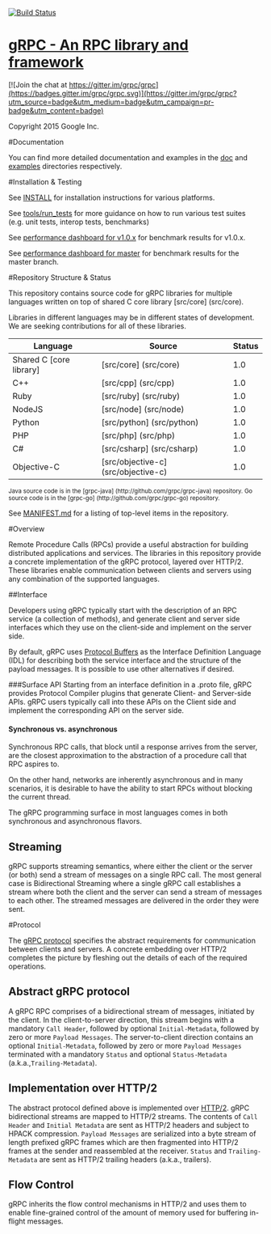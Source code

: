 [![Build Status](https://grpc-testing.appspot.com/job/gRPC_master/badge/icon)](https://grpc-testing.appspot.com/job/gRPC_master)

[gRPC - An RPC library and framework](http://github.com/grpc/grpc)
===================================

[![Join the chat at https://gitter.im/grpc/grpc](https://badges.gitter.im/grpc/grpc.svg)](https://gitter.im/grpc/grpc?utm_source=badge&utm_medium=badge&utm_campaign=pr-badge&utm_content=badge)

Copyright 2015 Google Inc.

#Documentation

You can find more detailed documentation and examples in the [doc](doc) and [examples](examples) directories respectively.

#Installation & Testing

See [INSTALL](INSTALL.md) for installation instructions for various platforms.

See [tools/run_tests](tools/run_tests) for more guidance on how to run various test suites (e.g. unit tests, interop tests, benchmarks)

See [performance dashboard for v1.0.x](http://performance-dot-grpc-testing.appspot.com/explore?dashboard=5712453606309888) for benchmark results for v1.0.x.

See [performance dashboard for master](http://performance-dot-grpc-testing.appspot.com/explore?dashboard=5652536396611584) for benchmark results for the master branch.

#Repository Structure & Status

This repository contains source code for gRPC libraries for multiple languages written on top of shared C core library [src/core] (src/core).

Libraries in different languages may be in different states of development. We are seeking contributions for all of these libraries.

| Language                | Source                              | Status  |
|-------------------------|-------------------------------------|---------|
| Shared C [core library] | [src/core] (src/core)               | 1.0     |
| C++                     | [src/cpp] (src/cpp)                 | 1.0     |
| Ruby                    | [src/ruby] (src/ruby)               | 1.0     |
| NodeJS                  | [src/node] (src/node)               | 1.0     |
| Python                  | [src/python] (src/python)           | 1.0     |
| PHP                     | [src/php] (src/php)                 | 1.0     |
| C#                      | [src/csharp] (src/csharp)           | 1.0     |
| Objective-C             | [src/objective-c] (src/objective-c) | 1.0     |

<small>
Java source code is in the [grpc-java] (http://github.com/grpc/grpc-java) repository.
Go source code is in the [grpc-go] (http://github.com/grpc/grpc-go) repository.
</small>

See [MANIFEST.md](MANIFEST.md) for a listing of top-level items in the
repository.

#Overview


Remote Procedure Calls (RPCs) provide a useful abstraction for building
distributed applications and services. The libraries in this repository
provide a concrete implementation of the gRPC protocol, layered over HTTP/2.
These libraries enable communication between clients and servers using any
combination of the supported languages.


##Interface


Developers using gRPC typically start with the description of an RPC service
(a collection of methods), and generate client and server side interfaces
which they use on the client-side and implement on the server side.

By default, gRPC uses [Protocol Buffers](https://github.com/google/protobuf) as the
Interface Definition Language (IDL) for describing both the service interface
and the structure of the payload messages. It is possible to use other
alternatives if desired.

###Surface API
Starting from an interface definition in a .proto file, gRPC provides
Protocol Compiler plugins that generate Client- and Server-side APIs.
gRPC users typically call into these APIs on the Client side and implement
the corresponding API on the server side.

#### Synchronous vs. asynchronous
Synchronous RPC calls, that block until a response arrives from the server, are
the closest approximation to the abstraction of a procedure call that RPC
aspires to.

On the other hand, networks are inherently asynchronous and in many scenarios,
it is desirable to have the ability to start RPCs without blocking the current
thread.

The gRPC programming surface in most languages comes in both synchronous and
asynchronous flavors.


## Streaming

gRPC supports streaming semantics, where either the client or the server (or both)
send a stream of messages on a single RPC call. The most general case is
Bidirectional Streaming where a single gRPC call establishes a stream where both
the client and the server can send a stream of messages to each other. The streamed
messages are delivered in the order they were sent.


#Protocol

The [gRPC protocol](doc/PROTOCOL-HTTP2.md) specifies the abstract requirements for communication between
clients and servers. A concrete embedding over HTTP/2 completes the picture by
fleshing out the details of each of the required operations.

## Abstract gRPC protocol
A gRPC RPC comprises of a bidirectional stream of messages, initiated by the client. In the client-to-server direction, this stream begins with a mandatory `Call Header`, followed by optional `Initial-Metadata`, followed by zero or more `Payload Messages`. The server-to-client direction contains an optional `Initial-Metadata`, followed by zero or more `Payload Messages` terminated with a mandatory `Status` and optional `Status-Metadata` (a.k.a.,`Trailing-Metadata`).

## Implementation over HTTP/2
The abstract protocol defined above is implemented over [HTTP/2](https://http2.github.io/). gRPC bidirectional streams are mapped to HTTP/2 streams. The contents of `Call Header` and `Initial Metadata` are sent as HTTP/2 headers and subject to HPACK compression. `Payload Messages` are serialized into a byte stream of length prefixed gRPC frames which are then fragmented into HTTP/2 frames at the sender and reassembled at the receiver. `Status` and `Trailing-Metadata` are sent as HTTP/2 trailing headers (a.k.a., trailers).

## Flow Control
gRPC inherits the flow control mechanisms in HTTP/2 and uses them to enable fine-grained control of the amount of memory used for buffering in-flight messages.
